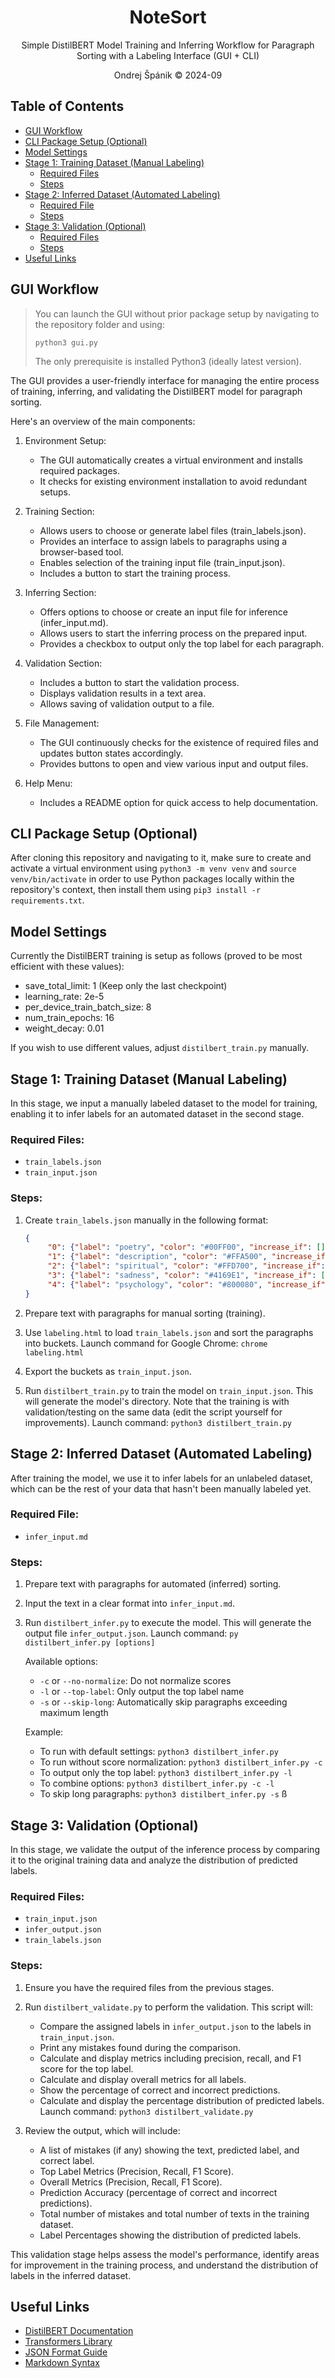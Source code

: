<div align="center">

# NoteSort

Simple DistilBERT Model Training and Inferring Workflow for Paragraph Sorting with a Labeling Interface (GUI + CLI)

Ondrej Špánik &copy; 2024-09

</div>

## Table of Contents

- [GUI Workflow](#gui-workflow)
- [CLI Package Setup (Optional)](#cli-package-setup-optional)
- [Model Settings](#model-settings)
- [Stage 1: Training Dataset (Manual Labeling)](#stage-1-training-dataset-manual-labeling)
  - [Required Files](#required-files)
  - [Steps](#steps)
- [Stage 2: Inferred Dataset (Automated Labeling)](#stage-2-inferred-dataset-automated-labeling)
  - [Required File](#required-file)
  - [Steps](#steps-1)
- [Stage 3: Validation (Optional)](#stage-3-validation-optional)
  - [Required Files](#required-files-1)
  - [Steps](#steps-2)
- [Useful Links](#useful-links)

## GUI Workflow

> You can launch the GUI without prior package setup by navigating to the repository folder and using:
> ```
> python3 gui.py
> ```
> The only prerequisite is installed Python3 (ideally latest version).

The GUI provides a user-friendly interface for managing the entire process of training, inferring, and validating the DistilBERT model for paragraph sorting.

Here's an overview of the main components:

1. Environment Setup:
   - The GUI automatically creates a virtual environment and installs required packages.
   - It checks for existing environment installation to avoid redundant setups.

2. Training Section:
   - Allows users to choose or generate label files (train_labels.json).
   - Provides an interface to assign labels to paragraphs using a browser-based tool.
   - Enables selection of the training input file (train_input.json).
   - Includes a button to start the training process.

3. Inferring Section:
   - Offers options to choose or create an input file for inference (infer_input.md).
   - Allows users to start the inferring process on the prepared input.
   - Provides a checkbox to output only the top label for each paragraph.

4. Validation Section:
   - Includes a button to start the validation process.
   - Displays validation results in a text area.
   - Allows saving of validation output to a file.

5. File Management:
   - The GUI continuously checks for the existence of required files and updates button states accordingly.
   - Provides buttons to open and view various input and output files.

6. Help Menu:
   - Includes a README option for quick access to help documentation.

## CLI Package Setup (Optional)

After cloning this repository and navigating to it, make sure to create and activate a virtual environment using `python3 -m venv venv` and `source venv/bin/activate` in order to use Python packages locally within the repository's context, then install them using `pip3 install -r requirements.txt`.

## Model Settings

Currently the DistilBERT training is setup as follows (proved to be most efficient with these values):

- save_total_limit: 1 (Keep only the last checkpoint)
- learning_rate: 2e-5
- per_device_train_batch_size: 8
- num_train_epochs: 16
- weight_decay: 0.01

If you wish to use different values, adjust `distilbert_train.py` manually.

## Stage 1: Training Dataset (Manual Labeling)

In this stage, we input a manually labeled dataset to the model for training, enabling it to infer labels for an automated dataset in the second stage.

### Required Files:
- `train_labels.json`
- `train_input.json`

### Steps:

1. Create `train_labels.json` manually in the following format:
   ```json
   {
        "0": {"label": "poetry", "color": "#00FF00", "increase_if": [], "decrease_if": [], "must_have": []},
        "1": {"label": "description", "color": "#FFA500", "increase_if": [], "decrease_if": [], "must_have": []},
        "2": {"label": "spiritual", "color": "#FFD700", "increase_if": [], "decrease_if": [], "must_have": ["god",  "jesus", "religion"]},
        "3": {"label": "sadness", "color": "#4169E1", "increase_if": [], "decrease_if": [], "must_have": []},
        "4": {"label": "psychology", "color": "#800080", "increase_if": [], "decrease_if": [], "must_have": []}
   }
   ```

2. Prepare text with paragraphs for manual sorting (training).

3. Use `labeling.html` to load `train_labels.json` and sort the paragraphs into buckets.
   Launch command for Google Chrome: `chrome labeling.html`

4. Export the buckets as `train_input.json`.

5. Run `distilbert_train.py` to train the model on `train_input.json`. This will generate the model's directory. Note that the training is with validation/testing on the same data (edit the script yourself for improvements).
   Launch command: `python3 distilbert_train.py`

## Stage 2: Inferred Dataset (Automated Labeling)

After training the model, we use it to infer labels for an unlabeled dataset, which can be the rest of your data that hasn't been manually labeled yet.

### Required File:
- `infer_input.md`

### Steps:

1. Prepare text with paragraphs for automated (inferred) sorting.

2. Input the text in a clear format into `infer_input.md`.

3. Run `distilbert_infer.py` to execute the model. This will generate the output file `infer_output.json`.
   Launch command: `py distilbert_infer.py [options]`

   Available options:
   - `-c` or `--no-normalize`: Do not normalize scores
   - `-l` or `--top-label`: Only output the top label name
   - `-s` or `--skip-long`: Automatically skip paragraphs exceeding maximum length

   Example:
   - To run with default settings: `python3 distilbert_infer.py`
   - To run without score normalization: `python3 distilbert_infer.py -c`
   - To output only the top label: `python3 distilbert_infer.py -l`
   - To combine options: `python3 distilbert_infer.py -c -l`
   - To skip long paragraphs: `python3 distilbert_infer.py -s`
   ß
## Stage 3: Validation (Optional)

In this stage, we validate the output of the inference process by comparing it to the original training data and analyze the distribution of predicted labels.

### Required Files:
- `train_input.json`
- `infer_output.json`
- `train_labels.json`

### Steps:

1. Ensure you have the required files from the previous stages.

2. Run `distilbert_validate.py` to perform the validation. This script will:
   - Compare the assigned labels in `infer_output.json` to the labels in `train_input.json`.
   - Print any mistakes found during the comparison.
   - Calculate and display metrics including precision, recall, and F1 score for the top label.
   - Calculate and display overall metrics for all labels.
   - Show the percentage of correct and incorrect predictions.
   - Calculate and display the percentage distribution of predicted labels.
   Launch command: `python3 distilbert_validate.py`

3. Review the output, which will include:
   - A list of mistakes (if any) showing the text, predicted label, and correct label.
   - Top Label Metrics (Precision, Recall, F1 Score).
   - Overall Metrics (Precision, Recall, F1 Score).
   - Prediction Accuracy (percentage of correct and incorrect predictions).
   - Total number of mistakes and total number of texts in the training dataset.
   - Label Percentages showing the distribution of predicted labels.

This validation stage helps assess the model's performance, identify areas for improvement in the training process, and understand the distribution of labels in the inferred dataset.

## Useful Links

- [DistilBERT Documentation](https://huggingface.co/docs/transformers/model_doc/distilbert)
- [Transformers Library](https://huggingface.co/transformers/)
- [JSON Format Guide](https://www.json.org/json-en.html)
- [Markdown Syntax](https://www.markdownguide.org/basic-syntax/)
